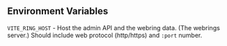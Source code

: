 ## Environment Variables

`VITE_RING_HOST` - Host the admin API and the webring data. (The webrings server.)
Should include web protocol (http/https) and `:port` number.
